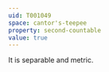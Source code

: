 ```yaml
---
uid: T001049
space: cantor's-teepee
property: second-countable
value: true
---
```

It is separable and metric.

